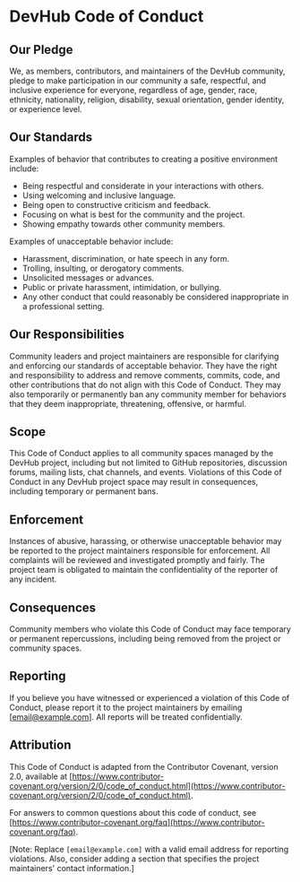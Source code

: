 # DevHub Code of Conduct

## Our Pledge

We, as members, contributors, and maintainers of the DevHub community, pledge to make participation in our community a safe, respectful, and inclusive experience for everyone, regardless of age, gender, race, ethnicity, nationality, religion, disability, sexual orientation, gender identity, or experience level.

## Our Standards

Examples of behavior that contributes to creating a positive environment include:

- Being respectful and considerate in your interactions with others.
- Using welcoming and inclusive language.
- Being open to constructive criticism and feedback.
- Focusing on what is best for the community and the project.
- Showing empathy towards other community members.

Examples of unacceptable behavior include:

- Harassment, discrimination, or hate speech in any form.
- Trolling, insulting, or derogatory comments.
- Unsolicited messages or advances.
- Public or private harassment, intimidation, or bullying.
- Any other conduct that could reasonably be considered inappropriate in a professional setting.

## Our Responsibilities

Community leaders and project maintainers are responsible for clarifying and enforcing our standards of acceptable behavior. They have the right and responsibility to address and remove comments, commits, code, and other contributions that do not align with this Code of Conduct. They may also temporarily or permanently ban any community member for behaviors that they deem inappropriate, threatening, offensive, or harmful.

## Scope

This Code of Conduct applies to all community spaces managed by the DevHub project, including but not limited to GitHub repositories, discussion forums, mailing lists, chat channels, and events. Violations of this Code of Conduct in any DevHub project space may result in consequences, including temporary or permanent bans.

## Enforcement

Instances of abusive, harassing, or otherwise unacceptable behavior may be reported to the project maintainers responsible for enforcement. All complaints will be reviewed and investigated promptly and fairly. The project team is obligated to maintain the confidentiality of the reporter of any incident.

## Consequences

Community members who violate this Code of Conduct may face temporary or permanent repercussions, including being removed from the project or community spaces.

## Reporting

If you believe you have witnessed or experienced a violation of this Code of Conduct, please report it to the project maintainers by emailing [email@example.com]. All reports will be treated confidentially.

## Attribution

This Code of Conduct is adapted from the Contributor Covenant, version 2.0, available at [https://www.contributor-covenant.org/version/2/0/code_of_conduct.html](https://www.contributor-covenant.org/version/2/0/code_of_conduct.html).

For answers to common questions about this code of conduct, see [https://www.contributor-covenant.org/faq](https://www.contributor-covenant.org/faq).

[Note: Replace `[email@example.com]` with a valid email address for reporting violations. Also, consider adding a section that specifies the project maintainers' contact information.]
